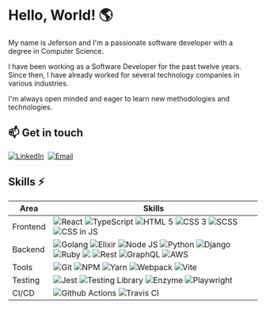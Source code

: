 <h1>Hello, World! 🌎</h1>

<p>My name is Jeferson and I'm a passionate software developer with a degree in Computer Science.</p>

<p>I have been working as a Software Developer for the past twelve years. Since then, I have already worked for several technology companies in various industries.</p>

<p>I'm always open minded and eager to learn new methodologies and technologies.</p>

<h2>📫 Get in touch</h2>
<p>
  <a target="_blank" href="https://br.linkedin.com/in/calazans10" aria-label="Contact via LinkedIn "><img src="https://img.shields.io/badge/linkedin-%230077B5.svg?&style=for-the-badge&logo=linkedin&logoColor=white" alt="LinkedIn"></a>&nbsp;
  <a href="mailto:calazans10@gmail.com?subject=Hello%20Jeferson,%20From%20Github" aria-label="Contact via Email"><img src="https://img.shields.io/badge/Gmail-D14836?style=for-the-badge&logo=gmail&logoColor=white" alt="Email"></a>&nbsp;
</p>

<h2>Skills ⚡️</h2>
<table>
    <thead>
        <tr>
            <th>Area</th>
            <th>Skills</th>
        </tr>
    </thead>
    <tbody>
        <tr>
            <td>Frontend</td>
            <td>
                <img src="https://img.shields.io/badge/React-20232A?style=for-the-badge&logo=react&logoColor=61DAFB" alt="React">
                <img src="https://img.shields.io/badge/TypeScript-007ACC?style=for-the-badge&logo=typescript&logoColor=white" alt="TypeScript">
                <img src="https://img.shields.io/badge/HTML5-E34F26?style=for-the-badge&logo=html5&logoColor=white" alt="HTML 5">
                <img src="https://img.shields.io/badge/CSS3-1572B6?style=for-the-badge&logo=css3&logoColor=white" alt="CSS 3">
                <img src="https://img.shields.io/badge/SCSS-d0649b?style=for-the-badge&logo=sass&logoColor=white" alt="SCSS">
                <img src="https://img.shields.io/badge/CSS_in_JS-f7df1c?style=for-the-badge&logo=javascript&logoColor=black" alt="CSS in JS">
            </td>
        </tr>
        <tr>
            <td>Backend</td>
            <td>
                <img src="https://img.shields.io/badge/go-%2300ADD8.svg?style=for-the-badge&logo=go&logoColor=white"  alt="Golang">
                <img src="https://img.shields.io/badge/elixir-%234B275F.svg?style=for-the-badge&logo=elixir&logoColor=white"  alt="Elixir">
                <img src="https://img.shields.io/badge/node.js-6DA55F?style=for-the-badge&logo=node.js&logoColor=white"  alt="Node JS">
                <img src="https://img.shields.io/badge/python-3670A0?style=for-the-badge&logo=python&logoColor=ffdd54"  alt="Python">
                <img src="https://img.shields.io/badge/django-%23092E20.svg?style=for-the-badge&logo=django&logoColor=white"  alt="Django">
                <img src="https://img.shields.io/badge/ruby-%23CC342D.svg?style=for-the-badge&logo=ruby&logoColor=white"  alt="Ruby">
                <img src="https://img.shields.io/badge/rails-%23CC0000.svg?style=for-the-badge&logo=ruby-on-rails&logoColor=white  alt="Rails">
                <img src="https://img.shields.io/badge/REST-078eca?style=for-the-badge&logo=json&logoColor=white"  alt="Rest">
                <img src="https://img.shields.io/badge/GraphQL-e534ab?style=for-the-badge&logo=graphql&logoColor=white"  alt="GraphQL">
                <img src="https://img.shields.io/badge/AWS-ff9a01?style=for-the-badge&logo=amazonaws&logoColor=white" alt="AWS">
            </td>
        </tr>
        <tr>
            <td>Tools</td>
            <td>
                <img src="https://img.shields.io/badge/GIT-f34f29?style=for-the-badge&logo=git&logoColor=white" alt="Git">
                <img src="https://img.shields.io/badge/NPM-cd3533?style=for-the-badge&logo=npm&logoColor=white" alt="NPM">
                <img src="https://img.shields.io/badge/yarn-2c8eba?style=for-the-badge&logo=yarn&logoColor=white" alt="Yarn">
                <img src="https://img.shields.io/badge/webpack-2e4c84?style=for-the-badge&logo=webpack&logoColor=white" alt="Webpack">
                <img src="https://img.shields.io/badge/vite-%23646CFF.svg?style=for-the-badge&logo=vite&logoColor=white" alt="Vite">
            </td>
        </tr>
       <tr>
            <td>Testing</td>
            <td>
                <img src="https://img.shields.io/badge/Jest-C21325?style=for-the-badge&logo=jest&logoColor=white" alt="Jest">
                <img src="https://img.shields.io/badge/Testing_Library-f5403f?style=for-the-badge&logo=testinglibrary&logoColor=white" alt="Testing Library">
                <img src="https://img.shields.io/badge/Enzyme-fe4669?style=for-the-badge&logo=airbnb&logoColor=white" alt="Enzyme">
                <img src="https://img.shields.io/badge/Playwright-45ba4b?style=for-the-badge&logo=playwright&logoColor=white" alt="Playwright">
            </td>
        </tr>
        <tr>
            <td>CI/CD</td>
            <td>
                <img src="https://img.shields.io/badge/Github%20Actions-002f67?style=for-the-badge&logo=githubactions&logoColor=white" alt="Github Actions">                
                <img src="https://img.shields.io/badge/travis%20ci-%232B2F33.svg?style=for-the-badge&logo=travis&logoColor=white" alt="Travis CI">
            </td>
        </tr>
    </tbody>
</table>
